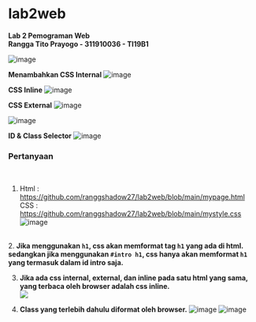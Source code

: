 # lab2web

<b>Lab 2 Pemograman Web</b><br>
<b>Rangga Tito Prayogo - 311910036 - TI19B1 </b>

![image](https://user-images.githubusercontent.com/46300525/113235081-ab4f0b80-92cc-11eb-9ce1-06651ddb8831.png)

<b>Menambahkan CSS Internal</b>
![image](https://user-images.githubusercontent.com/46300525/113235179-d0dc1500-92cc-11eb-8a95-9435a7d4a7eb.png)

<b>CSS Inline</b>
![image](https://user-images.githubusercontent.com/46300525/113235386-231d3600-92cd-11eb-8b41-ea36ea46e8ec.png)

<b>CSS External</b>
![image](https://user-images.githubusercontent.com/46300525/113235634-ac346d00-92cd-11eb-90fb-775e67f15c38.png)


![image](https://user-images.githubusercontent.com/46300525/113235934-1b11c600-92ce-11eb-95bd-6f3687bebcb8.png)

<b>ID & Class Selector</b>
![image](https://user-images.githubusercontent.com/46300525/113236321-d8042280-92ce-11eb-9268-7bc9b54423f8.png)

<h3>Pertanyaan</h3> <br>

1. Html : https://github.com/ranggshadow27/lab2web/blob/main/mypage.html <br>
   CSS : https://github.com/ranggshadow27/lab2web/blob/main/mystyle.css
   ![image](https://user-images.githubusercontent.com/46300525/113240913-d723be80-92d7-11eb-9459-9b9ab6b19e83.png)

<br>
2. <b>Jika menggunakan <code>h1</code>, css akan memformat tag <code>h1</code> yang ada di html. sedangkan jika menggunakan <code>#intro h1</code>, css hanya akan memformat <code>h1</code> yang termasuk dalam id intro saja.</b>
<br>

3. <b>Jika ada css internal, external, dan inline pada satu html yang sama, yang terbaca oleh browser adalah css inline.</b>  
<img src='https://user-images.githubusercontent.com/46300525/113239485-08e75600-92d5-11eb-9e0c-df606fc11387.png'> <br>

4. <b>Class yang terlebih dahulu diformat oleh browser.</b>
![image](https://user-images.githubusercontent.com/46300525/113239958-f4f02400-92d5-11eb-89b7-a63a3855d03c.png)
![image](https://user-images.githubusercontent.com/46300525/113240039-151fe300-92d6-11eb-8501-51c9c0fee8a6.png)


